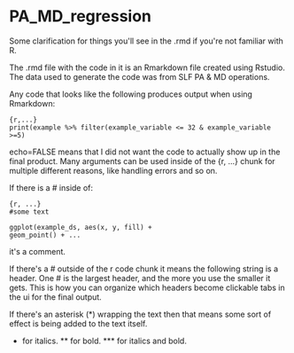 # PA_MD_regression
Some clarification for things you'll see in the .rmd if you're not familiar with R.

The .rmd file with the code in it is an Rmarkdown file created using Rstudio.
The data used to generate the code was from SLF PA & MD operations.

Any code that looks like the following produces output when using Rmarkdown:

```
{r,...}
print(example %>% filter(example_variable <= 32 & example_variable >=5)

```

echo=FALSE means that I did not want the code to actually show up in the final product.
Many arguments can be used inside of the {r, ...} chunk for multiple different reasons, like handling errors and so on.

If there is a # inside of:
```
{r, ...}
#some text

ggplot(example_ds, aes(x, y, fill) +
geom_point() + ...

```
it's a comment.

If there's a # outside of the r code chunk it means the following string is a header.
One # is the largest header, and the more you use the smaller it gets. This is how you can organize which headers become clickable 
tabs in the ui for the final output.

If there's an asterisk (*) wrapping the text then that means some sort of effect is being added to the text itself.
* for italics.
** for bold.
*** for italics and bold.
